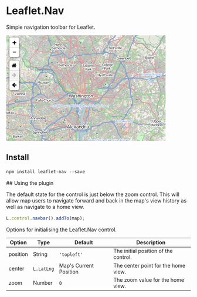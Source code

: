 Leaflet.Nav
==============

Simple navigation toolbar for Leaflet.

![Leaflet.Nav Screenshot](./screenshot.png)

## Install 
````js
npm install leaflet-nav --save
````

<a name="using" />
## Using the plugin

The default state for the control is just below the zoom control. This will allow map users to navigate forward and back in the map's view history as well as navigate to a home view.

````js
L.control.navbar().addTo(map);
````

Options for initialising the Leaflet.Nav control.

| Option | Type | Default | Description
| --- | --- | --- | ---
| position | String | `'topleft'` | The initial position of the control.
| center | `L.LatLng` | Map's Current Position | The center point for the home view.
| zoom | Number | `0` | The zoom value for the home view.
